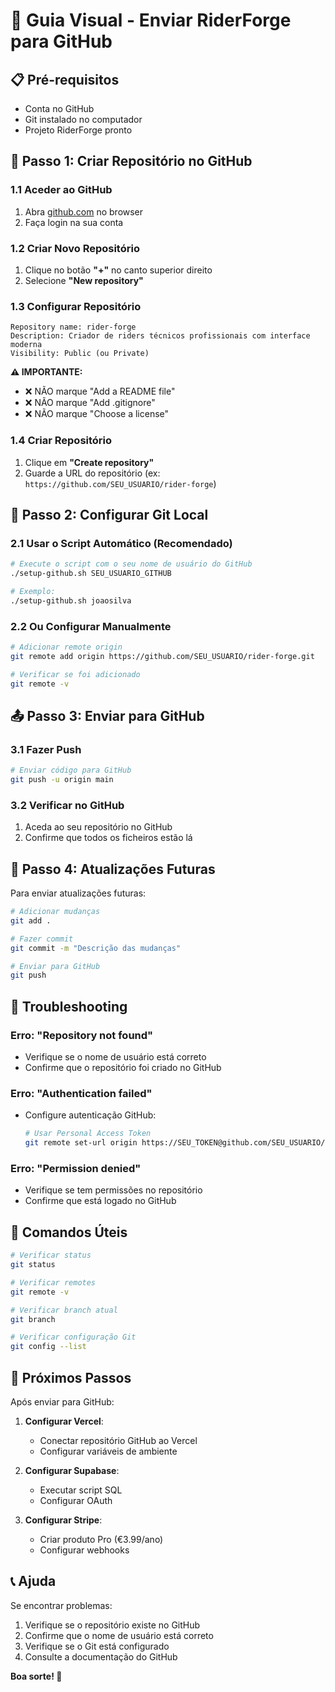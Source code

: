 # 🚀 Guia Visual - Enviar RiderForge para GitHub

## 📋 Pré-requisitos

- Conta no GitHub
- Git instalado no computador
- Projeto RiderForge pronto

## 🔧 Passo 1: Criar Repositório no GitHub

### 1.1 Aceder ao GitHub
1. Abra [github.com](https://github.com) no browser
2. Faça login na sua conta

### 1.2 Criar Novo Repositório
1. Clique no botão **"+"** no canto superior direito
2. Selecione **"New repository"**

### 1.3 Configurar Repositório
```
Repository name: rider-forge
Description: Criador de riders técnicos profissionais com interface moderna
Visibility: Public (ou Private)
```

**⚠️ IMPORTANTE:**
- ❌ NÃO marque "Add a README file"
- ❌ NÃO marque "Add .gitignore"
- ❌ NÃO marque "Choose a license"

### 1.4 Criar Repositório
1. Clique em **"Create repository"**
2. Guarde a URL do repositório (ex: `https://github.com/SEU_USUARIO/rider-forge`)

## 🔗 Passo 2: Configurar Git Local

### 2.1 Usar o Script Automático (Recomendado)
```bash
# Execute o script com o seu nome de usuário do GitHub
./setup-github.sh SEU_USUARIO_GITHUB

# Exemplo:
./setup-github.sh joaosilva
```

### 2.2 Ou Configurar Manualmente
```bash
# Adicionar remote origin
git remote add origin https://github.com/SEU_USUARIO/rider-forge.git

# Verificar se foi adicionado
git remote -v
```

## 📤 Passo 3: Enviar para GitHub

### 3.1 Fazer Push
```bash
# Enviar código para GitHub
git push -u origin main
```

### 3.2 Verificar no GitHub
1. Aceda ao seu repositório no GitHub
2. Confirme que todos os ficheiros estão lá

## 🔄 Passo 4: Atualizações Futuras

Para enviar atualizações futuras:
```bash
# Adicionar mudanças
git add .

# Fazer commit
git commit -m "Descrição das mudanças"

# Enviar para GitHub
git push
```

## 🚨 Troubleshooting

### Erro: "Repository not found"
- Verifique se o nome de usuário está correto
- Confirme que o repositório foi criado no GitHub

### Erro: "Authentication failed"
- Configure autenticação GitHub:
  ```bash
  # Usar Personal Access Token
  git remote set-url origin https://SEU_TOKEN@github.com/SEU_USUARIO/rider-forge.git
  ```

### Erro: "Permission denied"
- Verifique se tem permissões no repositório
- Confirme que está logado no GitHub

## 📝 Comandos Úteis

```bash
# Verificar status
git status

# Verificar remotes
git remote -v

# Verificar branch atual
git branch

# Verificar configuração Git
git config --list
```

## 🎯 Próximos Passos

Após enviar para GitHub:

1. **Configurar Vercel**:
   - Conectar repositório GitHub ao Vercel
   - Configurar variáveis de ambiente

2. **Configurar Supabase**:
   - Executar script SQL
   - Configurar OAuth

3. **Configurar Stripe**:
   - Criar produto Pro (€3.99/ano)
   - Configurar webhooks

## 📞 Ajuda

Se encontrar problemas:
1. Verifique se o repositório existe no GitHub
2. Confirme que o nome de usuário está correto
3. Verifique se o Git está configurado
4. Consulte a documentação do GitHub

**Boa sorte! 🚀**
